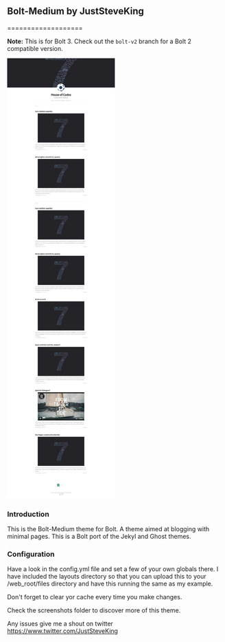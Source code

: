 ## Bolt-Medium by JustSteveKing 
===================

**Note:**  This is for Bolt 3. Check out the `bolt-v2` branch for a Bolt 2 compatible version.

![Preview](screenshots/homepage.png)

### Introduction

This is the Bolt-Medium theme for Bolt. A theme aimed at blogging with minimal pages. This is a Bolt port of the Jekyl and Ghost themes.

### Configuration

Have a look in the config.yml file and set a few of your own globals there. I have included the layouts directory so that you can upload this to your /web_root/files directory and have this running the same as my example. 

Don't forget to clear yor cache every time you make changes.

Check the screenshots folder to discover more of this theme.

Any issues give me a shout on twitter https://www.twitter.com/JustSteveKing